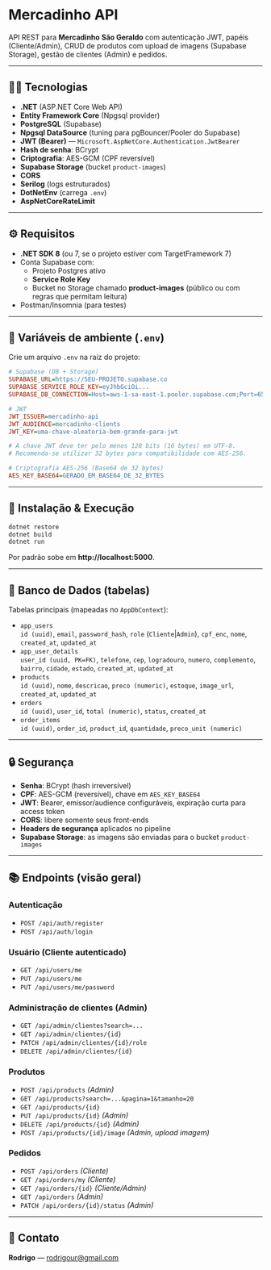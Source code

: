 # Mercadinho API

API REST para **Mercadinho São Geraldo** com autenticação JWT, papéis (Cliente/Admin), CRUD de produtos com upload de imagens (Supabase Storage), gestão de clientes (Admin) e pedidos.  

---

## 👩‍💻 Tecnologias

- **.NET** (ASP.NET Core Web API)
- **Entity Framework Core** (Npgsql provider)
- **PostgreSQL** (Supabase)
- **Npgsql DataSource** (tuning para pgBouncer/Pooler do Supabase)
- **JWT (Bearer)** — `Microsoft.AspNetCore.Authentication.JwtBearer`
- **Hash de senha**: BCrypt
- **Criptografia**: AES-GCM (CPF reversível)
- **Supabase Storage** (bucket `product-images`)
- **CORS**
- **Serilog** (logs estruturados)
- **DotNetEnv** (carrega `.env`)
- **AspNetCoreRateLimit**

---

## ⚙️ Requisitos

- **.NET SDK 8** (ou 7, se o projeto estiver com TargetFramework 7)
- Conta Supabase com:
  - Projeto Postgres ativo
  - **Service Role Key**
  - Bucket no Storage chamado **product-images** (público ou com regras que permitam leitura)
- Postman/Insomnia (para testes)

---

## 🔐 Variáveis de ambiente (`.env`)

Crie um arquivo `.env` na raiz do projeto:

```ini
# Supabase (DB + Storage)
SUPABASE_URL=https://SEU-PROJETO.supabase.co
SUPABASE_SERVICE_ROLE_KEY=eyJhbGciOi...
SUPABASE_DB_CONNECTION=Host=aws-1-sa-east-1.pooler.supabase.com;Port=6543;Database=postgres;Username=postgres.SEU-PROJETO;Password=SUA-SENHA;SSL Mode=Require

# JWT
JWT_ISSUER=mercadinho-api
JWT_AUDIENCE=mercadinho-clients
JWT_KEY=uma-chave-aleatoria-bem-grande-para-jwt

# A chave JWT deve ter pelo menos 128 bits (16 bytes) em UTF-8.
# Recomenda-se utilizar 32 bytes para compatibilidade com AES-256.

# Criptografia AES-256 (Base64 de 32 bytes)
AES_KEY_BASE64=GERADO_EM_BASE64_DE_32_BYTES
```

---

## 🚀 Instalação & Execução

```bash
dotnet restore
dotnet build
dotnet run
```

Por padrão sobe em **http://localhost:5000**.  

---

## 🧱 Banco de Dados (tabelas)

Tabelas principais (mapeadas no `AppDbContext`):

- `app_users`  
  `id (uuid)`, `email`, `password_hash`, `role` (`Cliente`|`Admin`), `cpf_enc`, `nome`, `created_at`, `updated_at`
- `app_user_details`  
  `user_id (uuid, PK=FK)`, `telefone`, `cep`, `logradouro`, `numero`, `complemento`, `bairro`, `cidade`, `estado`, `created_at`, `updated_at`
- `products`  
  `id (uuid)`, `nome`, `descricao`, `preco (numeric)`, `estoque`, `image_url`, `created_at`, `updated_at`
- `orders`  
  `id (uuid)`, `user_id`, `total (numeric)`, `status`, `created_at`
- `order_items`  
  `id (uuid)`, `order_id`, `product_id`, `quantidade`, `preco_unit (numeric)`

---

## 🔒 Segurança

- **Senha**: BCrypt (hash irreversível)
- **CPF**: AES-GCM (reversível), chave em `AES_KEY_BASE64`
- **JWT**: Bearer, emissor/audience configuráveis, expiração curta para access token
- **CORS**: libere somente seus front-ends
- **Headers de segurança** aplicados no pipeline
- **Supabase Storage**: as imagens são enviadas para o bucket `product-images`

---

## 📚 Endpoints (visão geral)

### Autenticação
- `POST /api/auth/register`  
- `POST /api/auth/login`  

### Usuário (Cliente autenticado)
- `GET /api/users/me`
- `PUT /api/users/me`  
- `PUT /api/users/me/password` 

### Administração de clientes (Admin)
- `GET /api/admin/clientes?search=...`
- `GET /api/admin/clientes/{id}`
- `PATCH /api/admin/clientes/{id}/role`  
- `DELETE /api/admin/clientes/{id}`

### Produtos
- `POST /api/products` *(Admin)*
- `GET /api/products?search=...&pagina=1&tamanho=20`
- `GET /api/products/{id}`
- `PUT /api/products/{id}` *(Admin)*
- `DELETE /api/products/{id}` *(Admin)*
- `POST /api/products/{id}/image` *(Admin, upload imagem)*  

### Pedidos
- `POST /api/orders` *(Cliente)*
- `GET /api/orders/my` *(Cliente)*
- `GET /api/orders/{id}` *(Cliente/Admin)*
- `GET /api/orders` *(Admin)*
- `PATCH /api/orders/{id}/status` *(Admin)*  

---

## 📧 Contato

**Rodrigo** — rodrigour@gmail.com
